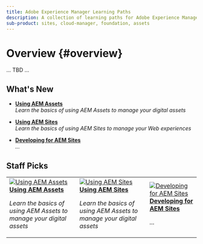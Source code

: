 ```yaml
---
title: Adobe Experience Manager Learning Paths
description: A collection of learning paths for Adobe Experience Manager (AEM)
sub-product: sites, cloud-manager, foundation, assets
---
```


# Overview {#overview}

... TBD ...

## What's New

* **[Using AEM Assets](./using-aem-assets/overview.md)**
    <br>
    *Learn the basics of using AEM Assets to manage your digital assets*

* **[Using AEM Sites](./using-aem-sites/overview.md)**
    <br>
    *Learn the basics of using AEM Sites to manage your Web experiences*

* **[Developing for AEM Sites](./developing-aem-sites/overview.md)**
    <br>
    *...*

## Staff Picks

<table>
   <td>
      <a href="./using-aem-assets/overview.md">
      <img alt="Using AEM Assets" src="./assets/overview/staff-pick__using-aem-assets.png"/>
      </a>
      <div>
         <a href="./using-aem-assets/overview.md">
         <strong>Using AEM Assets</strong>
         </a>
      </div>
      <p>
         <em>Learn the basics of using AEM Assets to manage your digital assets</em>
      <p>
   </td>
    <td>
      <a href="./using-aem-sites/overview.md">
      <img alt="Using AEM Sites" src="./assets/overview/staff-pick__using-aem-sites.png"/>
      </a>
      <div>
         <a href="./using-aem-sites/overview.md">
         <strong>Using AEM Sites</strong>
         </a>
      </div>
      <p>
         <em>Learn the basics of using AEM Assets to manage your digital assets</em>
      <p>
   </td>
   <td>
      <a href="./developing-aem-sites/overview.md">
      <img alt="Developing for AEM Sites" src="./assets/overview/staff-pick__developing-for-aem-sites.png"/>
      </a>
      <div>
         <a href="./developing-aem-sites/overview.md">
         <strong>Developing for AEM Sites</strong>
         </a>
      </div>
      <p>
         <em>...</em>
      <p>
   </td>
</table>
